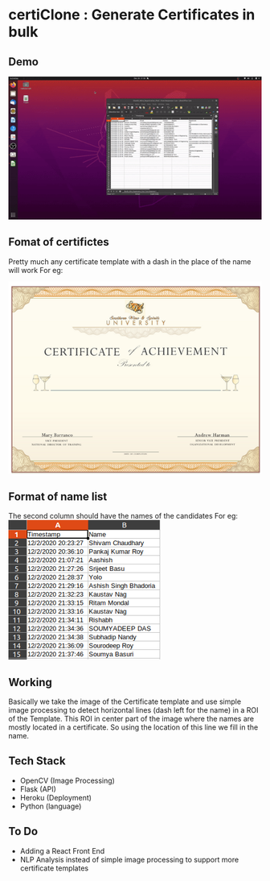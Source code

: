 # certiClone : Generate Certificates in bulk

## Demo
![alt text](ezgif.com-video-to-gif.gif)

## Fomat of certifictes
Pretty much any certificate template with a dash in the place of the name will work
For eg:

![alt text](temp1.png)

## Format of name list
The second column should have the names of the candidates
For eg:
![alt text](name_list.png)

## Working

Basically we take the image of the Certificate template and use simple image processing to detect horizontal lines (dash left for the name) in a ROI of the Template. This ROI in center part of the image where the names are mostly located in a certificate. So using the location of this line we fill in the name.

## Tech Stack

- OpenCV (Image Processing)
- Flask (API)
- Heroku (Deployment)
- Python (language)

## To Do
- Adding a React Front End
- NLP Analysis instead of simple image processing to support more certificate templates

